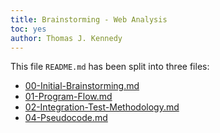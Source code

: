 ```yaml
---
title: Brainstorming - Web Analysis
toc: yes
author: Thomas J. Kennedy
---
```


This file `README.md` has been split into three files:

  - [00-Initial-Brainstorming.md](https://github.com/cstkennedy/Phase-3-Brainstorming-Web-Analysis/blob/main/00-Initial-Brainstorming.md)
  - [01-Program-Flow.md](https://github.com/cstkennedy/Phase-3-Brainstorming-Web-Analysis/blob/main/01-Program-Flow.md)
  - [02-Integration-Test-Methodology.md](https://github.com/cstkennedy/Phase-3-Brainstorming-Web-Analysis/blob/main/02-Integration-Test-Methodology.md)
  - [04-Pseudocode.md](https://github.com/cstkennedy/Phase-3-Brainstorming-Web-Analysis/blob/main/04-Pseudocode.md)
